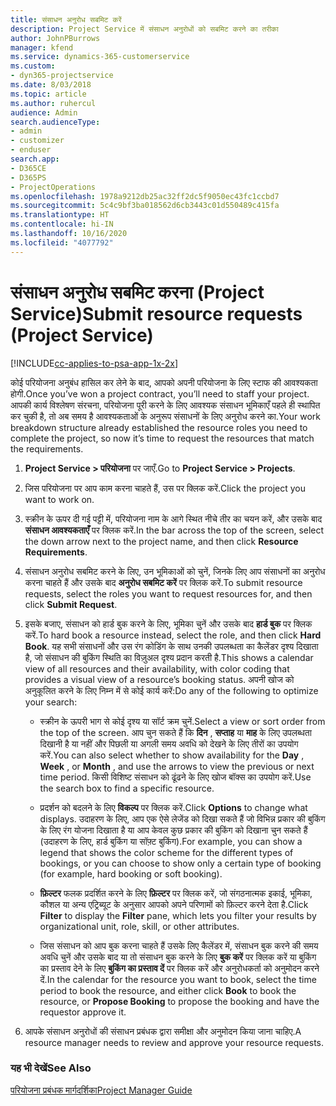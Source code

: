 ```yaml
---
title: संसाधन अनुरोध सबमिट करें
description: Project Service में संसाधन अनुरोधों को सबमिट करने का तरीका
author: JohnPBurrows
manager: kfend
ms.service: dynamics-365-customerservice
ms.custom:
- dyn365-projectservice
ms.date: 8/03/2018
ms.topic: article
ms.author: ruhercul
audience: Admin
search.audienceType:
- admin
- customizer
- enduser
search.app:
- D365CE
- D365PS
- ProjectOperations
ms.openlocfilehash: 1978a9212db25ac32ff2dc5f9050ec43fc1ccbd7
ms.sourcegitcommit: 5c4c9bf3ba018562d6cb3443c01d550489c415fa
ms.translationtype: HT
ms.contentlocale: hi-IN
ms.lasthandoff: 10/16/2020
ms.locfileid: "4077792"
---
```

# <a name="submit-resource-requests-project-service"></a><span data-ttu-id="bab09-103">संसाधन अनुरोध सबमिट करना (Project Service)</span><span class="sxs-lookup"><span data-stu-id="bab09-103">Submit resource requests (Project Service)</span></span>

[!INCLUDE[cc-applies-to-psa-app-1x-2x](../includes/cc-applies-to-psa-app-1x-2x.md)]

<span data-ttu-id="bab09-104">कोई परियोजना अनुबंध हासिल कर लेने के बाद, आपको अपनी परियोजना के लिए स्टाफ की आवश्यकता होगी.</span><span class="sxs-lookup"><span data-stu-id="bab09-104">Once you’ve won a project contract, you’ll need to staff your project.</span></span> <span data-ttu-id="bab09-105">आपकी कार्य विश्लेषण संरचना, परियोजना पूरी करने के लिए आवश्यक संसाधन भूमिकाएँ पहले ही स्थापित कर चुकी है, तो अब समय है आवश्यकताओं के अनुरूप संसाधनों के लिए अनुरोध करने का.</span><span class="sxs-lookup"><span data-stu-id="bab09-105">Your work breakdown structure already established the resource roles you need to complete the project, so now it’s time to request the resources that match the requirements.</span></span>  
  
1.  <span data-ttu-id="bab09-106">**Project Service > परियोजना** पर जाएँ.</span><span class="sxs-lookup"><span data-stu-id="bab09-106">Go to **Project Service > Projects**.</span></span>  
  
2.  <span data-ttu-id="bab09-107">जिस परियोजना पर आप काम करना चाहते हैं, उस पर क्लिक करें.</span><span class="sxs-lookup"><span data-stu-id="bab09-107">Click the project you want to work on.</span></span>  
  
3.  <span data-ttu-id="bab09-108">स्क्रीन के ऊपर दी गई पट्टी में, परियोजना नाम के आगे स्थित नीचे तीर का चयन करें, और उसके बाद **संसाधन आवश्यकताएँ** पर क्लिक करें.</span><span class="sxs-lookup"><span data-stu-id="bab09-108">In the bar across the top of the screen, select the down arrow next to the project name, and then click **Resource Requirements**.</span></span>  
  
4.  <span data-ttu-id="bab09-109">संसाधन अनुरोध सबमिट करने के लिए, उन भूमिकाओं को चुनें, जिनके लिए आप संसाधनों का अनुरोध करना चाहते हैं और उसके बाद **अनुरोध सबमिट करें** पर क्लिक करें.</span><span class="sxs-lookup"><span data-stu-id="bab09-109">To submit resource requests, select the roles you want to request resources for, and then click **Submit Request**.</span></span>  
  
5.  <span data-ttu-id="bab09-110">इसके बजाए, संसाधन को हार्ड बुक करने के लिए, भूमिका चुनें और उसके बाद **हार्ड बुक** पर क्लिक करें.</span><span class="sxs-lookup"><span data-stu-id="bab09-110">To hard book a resource instead, select the role, and then click **Hard Book**.</span></span> <span data-ttu-id="bab09-111">यह सभी संसाधनों और उस रंग कोडिंग के साथ उनकी उपलब्धता का कैलेंडर दृश्य दिखाता है, जो संसाधन की बुकिंग स्थिति का विज़ुअल दृश्य प्रदान करती है.</span><span class="sxs-lookup"><span data-stu-id="bab09-111">This shows a calendar view of all resources and their availability, with color coding that provides a visual view of a resource’s booking status.</span></span> <span data-ttu-id="bab09-112">अपनी खोज को अनुकूलित करने के लिए निम्न में से कोई कार्य करें:</span><span class="sxs-lookup"><span data-stu-id="bab09-112">Do any of the following to optimize your search:</span></span>  
  
    -   <span data-ttu-id="bab09-113">स्क्रीन के ऊपरी भाग से कोई दृश्य या सॉर्ट क्रम चुनें.</span><span class="sxs-lookup"><span data-stu-id="bab09-113">Select a view or sort order from the top of the screen.</span></span> <span data-ttu-id="bab09-114">आप चुन सकते हैं कि **दिन** , **सप्ताह** या **माह** के लिए उपलब्धता दिखानी है या नहीं और पिछली या अगली समय अवधि को देखने के लिए तीरों का उपयोग करें.</span><span class="sxs-lookup"><span data-stu-id="bab09-114">You can also select whether to show availability for the **Day** , **Week** , or **Month** , and use the arrows to view the previous or next time period.</span></span> <span data-ttu-id="bab09-115">किसी विशिष्ट संसाधन को ढूंढने के लिए खोज बॉक्स का उपयोग करें.</span><span class="sxs-lookup"><span data-stu-id="bab09-115">Use the search box to find a specific resource.</span></span>  
  
    -   <span data-ttu-id="bab09-116">प्रदर्शन को बदलने के लिए **विकल्प** पर क्लिक करें.</span><span class="sxs-lookup"><span data-stu-id="bab09-116">Click **Options** to change what displays.</span></span> <span data-ttu-id="bab09-117">उदाहरण के लिए, आप एक ऐसे लेजेंड को दिखा सकते हैं जो विभिन्न प्रकार की बुकिंग के लिए रंग योजना दिखाता है या आप केवल कुछ प्रकार की बुकिंग को दिखाना चुन सकते हैं (उदाहरण के लिए, हार्ड बुकिंग या सॉफ़्ट बुकिंग).</span><span class="sxs-lookup"><span data-stu-id="bab09-117">For example, you can show a legend that shows the color scheme for the different types of bookings, or you can choose to show only a certain type of booking (for example, hard booking or soft booking).</span></span>  
  
    -   <span data-ttu-id="bab09-118">**फ़िल्टर** फलक प्रदर्शित करने के लिए **फ़िल्टर** पर क्लिक करें, जो संगठनात्मक इकाई, भूमिका, कौशल या अन्य एट्रिब्यूट के अनुसार आपको अपने परिणामों को फ़िल्टर करने देता है.</span><span class="sxs-lookup"><span data-stu-id="bab09-118">Click **Filter** to display the **Filter** pane, which lets you filter your results by organizational unit, role, skill, or other attributes.</span></span>  
  
    -   <span data-ttu-id="bab09-119">जिस संसाधन को आप बुक करना चाहते हैं उसके लिए कैलेंडर में, संसाधन बुक करने की समय अवधि चुनें और उसके बाद या तो संसाधन बुक करने के लिए **बुक करें** पर क्लिक करें या बुकिंग का प्रस्ताव देने के लिए **बुकिंग का प्रस्ताव दें** पर क्लिक करें और अनुरोधकर्ता को अनुमोदन करने दें.</span><span class="sxs-lookup"><span data-stu-id="bab09-119">In the calendar for the resource you want to book, select the time period to book the resource, and either click **Book** to book the resource, or **Propose Booking** to propose the booking and have the requestor approve it.</span></span>  
  
6.  <span data-ttu-id="bab09-120">आपके संसाधन अनुरोधों की संसाधन प्रबंधक द्वारा समीक्षा और अनुमोदन किया जाना चाहिए.</span><span class="sxs-lookup"><span data-stu-id="bab09-120">A resource manager needs to review and approve your resource requests.</span></span>  
  
### <a name="see-also"></a><span data-ttu-id="bab09-121">यह भी देखें</span><span class="sxs-lookup"><span data-stu-id="bab09-121">See Also</span></span>  
 [<span data-ttu-id="bab09-122">परियोजना प्रबंधक मार्गदर्शिका</span><span class="sxs-lookup"><span data-stu-id="bab09-122">Project Manager Guide</span></span>](../psa/project-manager-guide.md)
